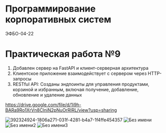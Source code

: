 # Программирование корпоративных систем

ЭФБО-04-22 

# Практическая работа №9


1. Добавлен сервер на FastAPI и клиент-серверная архитектура
2. Клиентское приложение взаимодействует с сервером через HTTP-запросы
3.  RESTful API: Созданы эндпоинты для управления продуктами, корзиной и избранным, включая получение, добавление, обновление и удаление данных 

https://drive.google.com/file/d/1i9h-BARa9Ro1XrVn8ClniN2pNuOrRIRL/view?usp=sharing

![392324924-1806a271-031f-4281-b4a7-1f4ffe454357](https://github.com/user-attachments/assets/5e7e5fc8-9b22-4d8d-8937-26784560978a)
![Без имени](https://github.com/user-attachments/assets/9d670e33-2699-4a30-b95c-2aaff4e68bfc)
![Без имени2](https://github.com/user-attachments/assets/68ecfb4d-c3bd-4e2d-a53a-6bad52d45f43)
![Без имени3](https://github.com/user-attachments/assets/cab3cccb-a10d-4f89-b46b-0983d52a9136)

